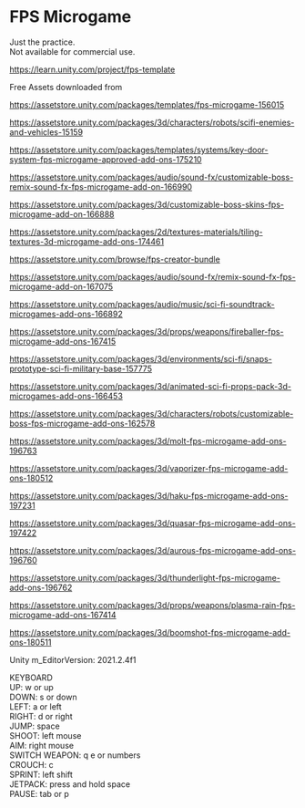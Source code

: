 # FPS Microgame
  
Just the practice.  
Not available for commercial use.  
  
https://learn.unity.com/project/fps-template  
  
Free Assets downloaded from  
  
https://assetstore.unity.com/packages/templates/fps-microgame-156015  
  
https://assetstore.unity.com/packages/3d/characters/robots/scifi-enemies-and-vehicles-15159  
  
https://assetstore.unity.com/packages/templates/systems/key-door-system-fps-microgame-approved-add-ons-175210  
  
https://assetstore.unity.com/packages/audio/sound-fx/customizable-boss-remix-sound-fx-fps-microgame-add-on-166990  
  
https://assetstore.unity.com/packages/3d/customizable-boss-skins-fps-microgame-add-on-166888  
  
https://assetstore.unity.com/packages/2d/textures-materials/tiling-textures-3d-microgame-add-ons-174461  
  
https://assetstore.unity.com/browse/fps-creator-bundle  

https://assetstore.unity.com/packages/audio/sound-fx/remix-sound-fx-fps-microgame-add-on-167075  
  
https://assetstore.unity.com/packages/audio/music/sci-fi-soundtrack-microgames-add-ons-166892  
  
https://assetstore.unity.com/packages/3d/props/weapons/fireballer-fps-microgame-add-ons-167415  
  
https://assetstore.unity.com/packages/3d/environments/sci-fi/snaps-prototype-sci-fi-military-base-157775  
  
https://assetstore.unity.com/packages/3d/animated-sci-fi-props-pack-3d-microgames-add-ons-166453  
  
https://assetstore.unity.com/packages/3d/characters/robots/customizable-boss-fps-microgame-add-ons-162578  
  
https://assetstore.unity.com/packages/3d/molt-fps-microgame-add-ons-196763  
  
https://assetstore.unity.com/packages/3d/vaporizer-fps-microgame-add-ons-180512  
  
https://assetstore.unity.com/packages/3d/haku-fps-microgame-add-ons-197231  
  
https://assetstore.unity.com/packages/3d/quasar-fps-microgame-add-ons-197422  
  
https://assetstore.unity.com/packages/3d/aurous-fps-microgame-add-ons-196760  
  
https://assetstore.unity.com/packages/3d/thunderlight-fps-microgame-add-ons-196762  
  
https://assetstore.unity.com/packages/3d/props/weapons/plasma-rain-fps-microgame-add-ons-167414  
  
https://assetstore.unity.com/packages/3d/boomshot-fps-microgame-add-ons-180511  
  
Unity m_EditorVersion:  2021.2.4f1  
  
KEYBOARD  
UP: w or up  
DOWN: s or down  
LEFT: a or left  
RIGHT: d or right  
JUMP: space  
SHOOT:  left mouse  
AIM:  right mouse  
SWITCH WEAPON:  q e or numbers  
CROUCH:  c  
SPRINT:  left shift  
JETPACK:  press and hold space  
PAUSE:  tab or p  
  